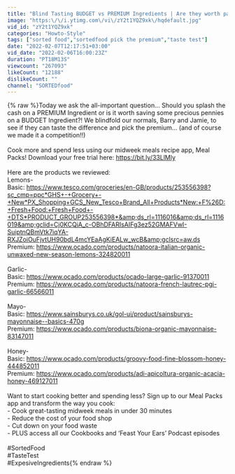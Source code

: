 ```yaml
---
title: "Blind Tasting BUDGET vs PREMIUM Ingredients | Are they worth paying extra??"
image: "https:\/\/i.ytimg.com\/vi\/zY2t1YQZ9xk\/hqdefault.jpg"
vid_id: "zY2t1YQZ9xk"
categories: "Howto-Style"
tags: ["sorted food","sortedfood pick the premium","taste test"]
date: "2022-02-07T12:17:51+03:00"
vid_date: "2022-02-06T16:00:23Z"
duration: "PT18M13S"
viewcount: "267093"
likeCount: "12188"
dislikeCount: ""
channel: "SORTEDfood"
---
```

{% raw %}Today we ask the all-important question… Should you splash the cash on a PREMIUM Ingredient or is it worth saving some precious pennies on a BUDGET Ingredient?! We blindfold our normals, Barry and Jamie, to see if they can taste the difference and pick the premium… (and of course we made it a competition!!) <br /><br />Cook more and spend less using our midweek meals recipe app, Meal Packs! Download your free trial here: <a rel="nofollow" target="blank" href="https://bit.ly/33LlMly">https://bit.ly/33LlMly</a> <br /><br />Here are the products we reviewed:<br />Lemons-<br />Basic: <a rel="nofollow" target="blank" href="https://www.tesco.com/groceries/en-GB/products/253556398?sc_cmp=ppc*GHS+-+Grocery+-+New*PX_Shopping+GCS_New_Tesco+Brand_All+Products*New:+F%26D:+Fresh+Food:+Fresh+Food+-+DTS*PRODUCT_GROUP253556398*&amp;ds_rl=1116016&amp;ds_rl=1116019&amp;gclid=Cj0KCQiA_c-OBhDFARIsAIFg3ez52GMAFVwI-SuiptnQBmVtk7iqYA-RXJZoiOuFjvtUH90bdL4mcYEaAgKiEALw_wcB&amp;gclsrc=aw.ds">https://www.tesco.com/groceries/en-GB/products/253556398?sc_cmp=ppc*GHS+-+Grocery+-+New*PX_Shopping+GCS_New_Tesco+Brand_All+Products*New:+F%26D:+Fresh+Food:+Fresh+Food+-+DTS*PRODUCT_GROUP253556398*&amp;ds_rl=1116016&amp;ds_rl=1116019&amp;gclid=Cj0KCQiA_c-OBhDFARIsAIFg3ez52GMAFVwI-SuiptnQBmVtk7iqYA-RXJZoiOuFjvtUH90bdL4mcYEaAgKiEALw_wcB&amp;gclsrc=aw.ds</a><br />Premium: <a rel="nofollow" target="blank" href="https://www.ocado.com/products/natoora-italian-organic-unwaxed-new-season-lemons-324820011">https://www.ocado.com/products/natoora-italian-organic-unwaxed-new-season-lemons-324820011</a> <br /><br />Garlic-<br />Basic: <a rel="nofollow" target="blank" href="https://www.ocado.com/products/ocado-large-garlic-91370011">https://www.ocado.com/products/ocado-large-garlic-91370011</a> <br />Premium: <a rel="nofollow" target="blank" href="https://www.ocado.com/products/natoora-french-lautrec-pgi-garlic-66566011">https://www.ocado.com/products/natoora-french-lautrec-pgi-garlic-66566011</a> <br /><br />Mayo-<br />Basic: <a rel="nofollow" target="blank" href="https://www.sainsburys.co.uk/gol-ui/product/sainsburys-mayonnaise--basics-470g">https://www.sainsburys.co.uk/gol-ui/product/sainsburys-mayonnaise--basics-470g</a> <br />Premium: <a rel="nofollow" target="blank" href="https://www.ocado.com/products/biona-organic-mayonnaise-83147011">https://www.ocado.com/products/biona-organic-mayonnaise-83147011</a> <br /><br />Honey-<br />Basic: <a rel="nofollow" target="blank" href="https://www.ocado.com/products/groovy-food-fine-blossom-honey-444852011">https://www.ocado.com/products/groovy-food-fine-blossom-honey-444852011</a> <br />Premium: <a rel="nofollow" target="blank" href="https://www.ocado.com/products/adi-apicoltura-organic-acacia-honey-469127011">https://www.ocado.com/products/adi-apicoltura-organic-acacia-honey-469127011</a> <br /><br />Want to start cooking better and spending less? Sign up to our Meal Packs app and transform the way you cook:<br />- Cook great-tasting midweek meals in under 30 minutes<br />- Reduce the cost of your food shop<br />- Cut down on your food waste <br />- PLUS access all our Cookbooks and ‘Feast Your Ears’ Podcast episodes<br /><br />#SortedFood<br />#TasteTest<br />#ExpesiveIngredients{% endraw %}
